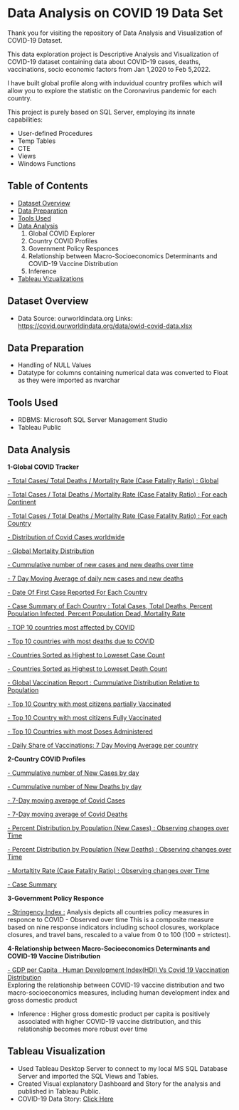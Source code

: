 # Data Analysis on COVID 19 Data Set

Thank you for visiting the repository of Data Analysis and Visualization of COVID-19 Dataset.

This data exploration project is Descriptive Analysis and Visualization of COVID-19 dataset containing data about COVID-19 cases, deaths, vaccinations, socio economic factors from Jan 1,2020 to Feb 5,2022.

I have built global profile along with induvidual country profiles which will allow you to explore the statistic on the Coronavirus pandemic for each country.

This project is purely based on SQL Server, employing its innate capabilities:
- User-defined Procedures
- Temp Tables
- CTE
- Views 
- Windows Functions

## Table of Contents
- [Dataset Overview](#dataset-overview "Dataset Overview")
- [Data Preparation](#data-preparation "Data Preparation")
- [Tools Used](#tools-used "Tools Used")
- [Data Analysis](#exploratory-analysis "Exploratory Analysis")
    1) Global COVID Explorer 
    2) Country COVID Profiles
    3) Government Policy Responces
    4) Relationship between Macro-Socioeconomics Determinants and COVID-19 Vaccine Distribution
    5) Inference
- [Tableau Vizualizations](https://public.tableau.com/app/profile/rajalakshmi.gnanasekaran#!/?newProfile=&activeTab=0)
    

## Dataset Overview
- Data Source: ourworldindata.org Links: https://covid.ourworldindata.org/data/owid-covid-data.xlsx

## Data Preparation
- Handling of NULL Values
- Datatype for columns containing numerical data was converted to Float as they were imported as nvarchar

## Tools Used
- RDBMS: Microsoft SQL Server Management Studio
- Tableau Public

## Data Analysis
**1-Global COVID Tracker**

[- Total Cases/ Total Deaths / Mortality Rate (Case Fatality Ratio) : Global](https://github.com/grajie/COVID-19-Exploratory-Analysis-with-SQL/blob/main/COVID19-Exploratory%20Analysis.sql#L95-L99)

[- Total Cases / Total Deaths / Mortality Rate  (Case Fatality Ratio) : For each Continent](https://github.com/grajie/COVID-19-Exploratory-Analysis-with-SQL/blob/main/COVID19-Exploratory%20Analysis.sql#L101-L107)     
   
[- Total Cases / Total Deaths / Mortality Rate  (Case Fatality Ratio) : For each Country](https://github.com/grajie/COVID-19-Exploratory-Analysis-with-SQL/blob/main/COVID19-Exploratory%20Analysis.sql#L239-L254)
 
[- Distribution of Covid Cases worldwide](https://github.com/grajie/COVID-19-Exploratory-Analysis-with-SQL/blob/main/COVID19-Exploratory%20Analysis.sql#L344-L395)
 
[- Global Mortality Distribution](https://github.com/grajie/COVID-19-Exploratory-Analysis-with-SQL/blob/main/COVID19-Exploratory%20Analysis.sql#L290-L340)   
       
[- Cummulative number of new cases and new deaths over time](https://github.com/grajie/COVID-19-Exploratory-Analysis-with-SQL/blob/main/COVID19-Exploratory%20Analysis.sql#L142-L150)
 
[- 7 Day Moving Average of daily new cases and new deaths](https://github.com/grajie/COVID-19-Exploratory-Analysis-with-SQL/blob/main/COVID19-Exploratory%20Analysis.sql#L110-L140)      
   
[- Date Of First Case Reported For Each Country](https://github.com/grajie/COVID-19-Exploratory-Analysis-with-SQL/blob/main/COVID19-Exploratory%20Analysis.sql#L154-L158)
     
[- Case Summary of Each Country : Total Cases, Total Deaths, Percent Population Infected, Percent Population Dead, Mortality Rate](https://github.com/grajie/COVID-19-Exploratory-Analysis-with-SQL/blob/main/COVID19-Exploratory%20Analysis.sql#L239-L266)	
 
[- TOP 10 countries most affected by COVID](https://github.com/grajie/COVID-19-Exploratory-Analysis-with-SQL/blob/main/COVID19-Exploratory%20Analysis.sql#L277-L280)	
 
[- Top 10 countries with most deaths due to COVID](https://github.com/grajie/COVID-19-Exploratory-Analysis-with-SQL/blob/main/COVID19-Exploratory%20Analysis.sql#L282-L285) 
 
[- Countries Sorted as Highest to Loweset Case Count](https://github.com/grajie/COVID-19-Exploratory-Analysis-with-SQL/blob/main/COVID19-Exploratory%20Analysis.sql#L268-L275)	

[- Countries Sorted as Highest to Loweset Death Count](https://github.com/grajie/COVID-19-Exploratory-Analysis-with-SQL/blob/main/COVID19-Exploratory%20Analysis.sql#L273-L275)

[- Global Vaccination Report : Cummulative Distribution Relative to Population](https://github.com/grajie/COVID-19-Exploratory-Analysis-with-SQL/blob/main/COVID19-Vaccination_Exploratory%20Analysis.sql#L20-L35)
 
[- Top 10 Country with most citizens partially Vaccinated](https://github.com/grajie/COVID-19-Exploratory-Analysis-with-SQL/blob/main/COVID19-Vaccination_Exploratory%20Analysis.sql#L37-L40)

[- Top 10 Country with most citizens Fully Vaccinated](https://github.com/grajie/COVID-19-Exploratory-Analysis-with-SQL/blob/main/COVID19-Vaccination_Exploratory%20Analysis.sql#L42-L49)

[- Top 10 Countries with most Doses Administered](https://github.com/grajie/COVID-19-Exploratory-Analysis-with-SQL/blob/main/COVID19-Vaccination_Exploratory%20Analysis.sql#L54-L61)

[- Daily Share of Vaccinations: 7 Day Moving Average per country](https://github.com/grajie/COVID-19-Exploratory-Analysis-with-SQL/blob/main/COVID19-Vaccination_Exploratory%20Analysis.sql#L63-L108)

      
**2-Country COVID Profiles**

[- Cummulative number of New Cases by day](https://github.com/grajie/COVID-19-Exploratory-Analysis-with-SQL/blob/main/COVID19-Exploratory%20Analysis.sql#L160-L166)     
         
[- Cummulative number of New Deaths by day](https://github.com/grajie/COVID-19-Exploratory-Analysis-with-SQL/blob/main/COVID19-Exploratory%20Analysis.sql#L168-L174)
      
[- 7-Day moving average of Covid Cases](https://github.com/grajie/COVID-19-Exploratory-Analysis-with-SQL/blob/main/COVID19-Exploratory%20Analysis.sql#L176-L182)
         
[- 7-Day moving average of Covid Deaths](https://github.com/grajie/COVID-19-Exploratory-Analysis-with-SQL/blob/main/COVID19-Exploratory%20Analysis.sql#L184-L190)
         
[- Percent Distribution by Population (New Cases) : Observing changes over Time](https://github.com/grajie/COVID-19-Exploratory-Analysis-with-SQL/blob/main/COVID19-Exploratory%20Analysis.sql#L212-L225)
         
[- Percent Distribution by Population (New Deaths) : Observing changes over Time](https://github.com/grajie/COVID-19-Exploratory-Analysis-with-SQL/blob/main/COVID19-Exploratory%20Analysis.sql#L212-L225)
         
[- Mortaltity Rate (Case Fatality Ratio) : Observing changes over Time ](https://github.com/grajie/COVID-19-Exploratory-Analysis-with-SQL/blob/main/COVID19-Exploratory%20Analysis.sql#L227-L237)
         
[- Case Summary](https://github.com/grajie/COVID-19-Exploratory-Analysis-with-SQL/blob/main/COVID19-Exploratory%20Analysis.sql#L239-L266)
	
**3-Government Policy Responce**

[-  Stringency Index :](https://github.com/grajie/COVID-19-Exploratory-Analysis-with-SQL/blob/main/COVID19-Vaccination_Exploratory%20Analysis.sql#L137-L52) Analysis depicts all countries policy measures in responce to COVID - Observed over time
		      This is a composite measure based on nine response indicators including school closures, workplace
		      closures, and travel bans, rescaled to a value from 0 to 100 (100 = strictest).
		                
**4-Relationship between Macro-Socioeconomics Determinants and COVID-19 Vaccine Distribution**

[- GDP per Capita , Human Development Index(HDI) Vs Covid 19 Vaccination Distribution](https://github.com/grajie/COVID-19-Exploratory-Analysis-with-SQL/blob/main/COVID19-Vaccination_Exploratory%20Analysis.sql#L111-L133)       
		     Exploring the relationship between COVID-19 vaccine distribution and two macro-socioeconomics measures, 
		     including human development index and gross domestic product 
		     
- Inference : Higher gross domestic product per capita is positively associated with higher COVID-19 vaccine distribution, and
        	      this relationship becomes more robust over time
		      
## Tableau Visualization
- Used Tableau Desktop Server to connect to my local MS SQL Database Server and imported the SQL Views and Tables.
- Created Visual explanatory Dashboard and Story for the analysis and published in Tableau Public.
- COVID-19 Data Story: [Click Here](https://public.tableau.com/app/profile/rajalakshmi.gnanasekaran/viz/COVID-19StatisticsDataStory/COVID-19Statistics)
 

